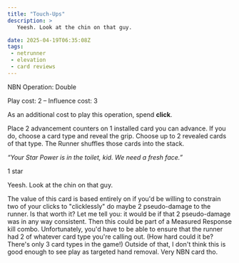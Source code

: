 ```yaml
---
title: "Touch-Ups"
description: >
   Yeesh. Look at the chin on that guy.

date: 2025-04-19T06:35:08Z
tags:
 - netrunner
 - elevation
 - card reviews
---
```


<card-frame name="touch-ups" side="corp" stars="1" src="https://cdn.ewie.online/nsg-touch-ups.jpg">

<div class="visually-hidden" id="card-name-touch-ups">

NBN Operation: Double

Play cost: 2 – Influence cost: 3

As an additional cost to play this operation, spend **click**.

Place 2 advancement counters on 1 installed card you can advance. If you do, choose a card type and reveal the grip. Choose up to 2 revealed cards of that type. The Runner shuffles those cards into the stack.

*“Your Star Power is in the toilet, kid. We need a fresh face.”*

1 star

</div>

</card-frame>

<script type="module" src="/assets/js/components/card-frame.js"></script>

Yeesh. Look at the chin on that guy.

The value of this card is based entirely on if you'd be willing to constrain two of your clicks to "clicklessly" do maybe 2 pseudo-damage to the runner. Is that worth it? Let me tell you: it would be if that 2 pseudo-damage was in any way consistent. Then this could be part of a Measured Response kill combo. Unfortunately, you'd have to be able to ensure that the runner had 2 of whatever card type you're calling out. (How hard could it be? There's only 3 card types in the game!) Outside of that, I don't think this is good enough to see play as targeted hand removal. Very NBN card tho.
